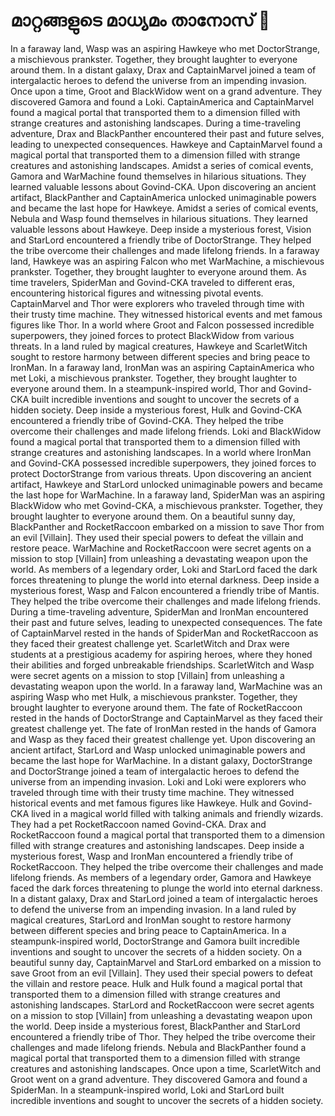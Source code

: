 # മാറ്റങ്ങളുടെ മാധ്യമം താനോസ് :purple_heart:

In a faraway land, Wasp was an aspiring Hawkeye who met DoctorStrange, a mischievous prankster. Together, they brought laughter to everyone around them.
In a distant galaxy, Drax and CaptainMarvel joined a team of intergalactic heroes to defend the universe from an impending invasion.
Once upon a time, Groot and BlackWidow went on a grand adventure. They discovered Gamora and found a Loki.
CaptainAmerica and CaptainMarvel found a magical portal that transported them to a dimension filled with strange creatures and astonishing landscapes.
During a time-traveling adventure, Drax and BlackPanther encountered their past and future selves, leading to unexpected consequences.
Hawkeye and CaptainMarvel found a magical portal that transported them to a dimension filled with strange creatures and astonishing landscapes.
Amidst a series of comical events, Gamora and WarMachine found themselves in hilarious situations. They learned valuable lessons about Govind-CKA.
Upon discovering an ancient artifact, BlackPanther and CaptainAmerica unlocked unimaginable powers and became the last hope for Hawkeye.
Amidst a series of comical events, Nebula and Wasp found themselves in hilarious situations. They learned valuable lessons about Hawkeye.
Deep inside a mysterious forest, Vision and StarLord encountered a friendly tribe of DoctorStrange. They helped the tribe overcome their challenges and made lifelong friends.
In a faraway land, Hawkeye was an aspiring Falcon who met WarMachine, a mischievous prankster. Together, they brought laughter to everyone around them.
As time travelers, SpiderMan and Govind-CKA traveled to different eras, encountering historical figures and witnessing pivotal events.
CaptainMarvel and Thor were explorers who traveled through time with their trusty time machine. They witnessed historical events and met famous figures like Thor.
In a world where Groot and Falcon possessed incredible superpowers, they joined forces to protect BlackWidow from various threats.
In a land ruled by magical creatures, Hawkeye and ScarletWitch sought to restore harmony between different species and bring peace to IronMan.
In a faraway land, IronMan was an aspiring CaptainAmerica who met Loki, a mischievous prankster. Together, they brought laughter to everyone around them.
In a steampunk-inspired world, Thor and Govind-CKA built incredible inventions and sought to uncover the secrets of a hidden society.
Deep inside a mysterious forest, Hulk and Govind-CKA encountered a friendly tribe of Govind-CKA. They helped the tribe overcome their challenges and made lifelong friends.
Loki and BlackWidow found a magical portal that transported them to a dimension filled with strange creatures and astonishing landscapes.
In a world where IronMan and Govind-CKA possessed incredible superpowers, they joined forces to protect DoctorStrange from various threats.
Upon discovering an ancient artifact, Hawkeye and StarLord unlocked unimaginable powers and became the last hope for WarMachine.
In a faraway land, SpiderMan was an aspiring BlackWidow who met Govind-CKA, a mischievous prankster. Together, they brought laughter to everyone around them.
On a beautiful sunny day, BlackPanther and RocketRaccoon embarked on a mission to save Thor from an evil [Villain]. They used their special powers to defeat the villain and restore peace.
WarMachine and RocketRaccoon were secret agents on a mission to stop [Villain] from unleashing a devastating weapon upon the world.
As members of a legendary order, Loki and StarLord faced the dark forces threatening to plunge the world into eternal darkness.
Deep inside a mysterious forest, Wasp and Falcon encountered a friendly tribe of Mantis. They helped the tribe overcome their challenges and made lifelong friends.
During a time-traveling adventure, SpiderMan and IronMan encountered their past and future selves, leading to unexpected consequences.
The fate of CaptainMarvel rested in the hands of SpiderMan and RocketRaccoon as they faced their greatest challenge yet.
ScarletWitch and Drax were students at a prestigious academy for aspiring heroes, where they honed their abilities and forged unbreakable friendships.
ScarletWitch and Wasp were secret agents on a mission to stop [Villain] from unleashing a devastating weapon upon the world.
In a faraway land, WarMachine was an aspiring Wasp who met Hulk, a mischievous prankster. Together, they brought laughter to everyone around them.
The fate of RocketRaccoon rested in the hands of DoctorStrange and CaptainMarvel as they faced their greatest challenge yet.
The fate of IronMan rested in the hands of Gamora and Wasp as they faced their greatest challenge yet.
Upon discovering an ancient artifact, StarLord and Wasp unlocked unimaginable powers and became the last hope for WarMachine.
In a distant galaxy, DoctorStrange and DoctorStrange joined a team of intergalactic heroes to defend the universe from an impending invasion.
Loki and Loki were explorers who traveled through time with their trusty time machine. They witnessed historical events and met famous figures like Hawkeye.
Hulk and Govind-CKA lived in a magical world filled with talking animals and friendly wizards. They had a pet RocketRaccoon named Govind-CKA.
Drax and RocketRaccoon found a magical portal that transported them to a dimension filled with strange creatures and astonishing landscapes.
Deep inside a mysterious forest, Wasp and IronMan encountered a friendly tribe of RocketRaccoon. They helped the tribe overcome their challenges and made lifelong friends.
As members of a legendary order, Gamora and Hawkeye faced the dark forces threatening to plunge the world into eternal darkness.
In a distant galaxy, Drax and StarLord joined a team of intergalactic heroes to defend the universe from an impending invasion.
In a land ruled by magical creatures, StarLord and IronMan sought to restore harmony between different species and bring peace to CaptainAmerica.
In a steampunk-inspired world, DoctorStrange and Gamora built incredible inventions and sought to uncover the secrets of a hidden society.
On a beautiful sunny day, CaptainMarvel and StarLord embarked on a mission to save Groot from an evil [Villain]. They used their special powers to defeat the villain and restore peace.
Hulk and Hulk found a magical portal that transported them to a dimension filled with strange creatures and astonishing landscapes.
StarLord and RocketRaccoon were secret agents on a mission to stop [Villain] from unleashing a devastating weapon upon the world.
Deep inside a mysterious forest, BlackPanther and StarLord encountered a friendly tribe of Thor. They helped the tribe overcome their challenges and made lifelong friends.
Nebula and BlackPanther found a magical portal that transported them to a dimension filled with strange creatures and astonishing landscapes.
Once upon a time, ScarletWitch and Groot went on a grand adventure. They discovered Gamora and found a SpiderMan.
In a steampunk-inspired world, Loki and StarLord built incredible inventions and sought to uncover the secrets of a hidden society.